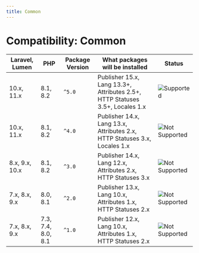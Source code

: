 ```yaml
---
title: Common
---
```


# Compatibility: Common

| Laravel, Lumen | PHP                | Package Version | What packages will be installed                                              | Status                                |
|----------------|--------------------|-----------------|------------------------------------------------------------------------------|---------------------------------------|
| 10.x, 11.x     | 8.1, 8.2           | `^5.0`          | Publisher 15.x, Lang 13.3+, Attributes 2.5+, HTTP Statuses 3.5+, Locales 1.x | ![Supported][badge_supported]         |
| 10.x, 11.x     | 8.1, 8.2           | `^4.0`          | Publisher 14.x, Lang 13.x, Attributes 2.x, HTTP Statuses 3.x, Locales 1.x    | ![Not Supported][badge_not_supported] |
| 8.x, 9.x, 10.x | 8.1, 8.2           | `^3.0`          | Publisher 14.x, Lang 12.x, Attributes 2.x, HTTP Statuses 3.x                 | ![Not Supported][badge_not_supported] |
| 7.x, 8.x, 9.x  | 8.0, 8.1           | `^2.0`          | Publisher 13.x, Lang 10.x, Attributes 1.x, HTTP Statuses 2.x                 | ![Not Supported][badge_not_supported] |
| 7.x, 8.x, 9.x  | 7.3, 7.4, 8.0, 8.1 | `^1.0`          | Publisher 12.x, Lang 10.x, Attributes 1.x, HTTP Statuses 2.x                 | ![Not Supported][badge_not_supported] |

[badge_not_supported]:          https://img.shields.io/badge/not%20supported-lightgrey?style=flat-square

[badge_supported]:              https://img.shields.io/badge/supported-green?style=flat-square

